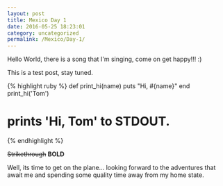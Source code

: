 ```yaml
---
layout: post
title: Mexico Day 1
date: 2016-05-25 18:23:01
category: uncategorized
permalink: /Mexico/Day-1/
---
```



Hello World, there is a song that I'm singing, come on get happy!!! :)

This is a test post, stay tuned.

{% highlight ruby %}
def print_hi(name)
  puts "Hi, #{name}"
end
print_hi('Tom')
# prints 'Hi, Tom' to STDOUT.
{% endhighlight %}



~~Strikethrough~~
**BOLD**

Well, its time to get on the plane... looking forward to the adventures that await me and spending some quality time away from my home state. 